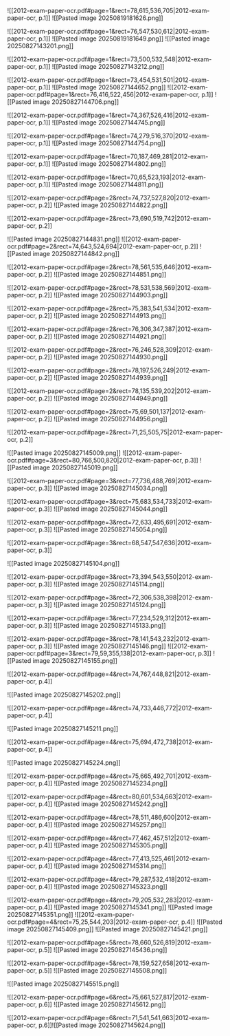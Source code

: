 ![[2012-exam-paper-ocr.pdf#page=1&rect=78,615,536,705|2012-exam-paper-ocr, p.1]]
![[Pasted image 20250819181626.png]]


![[2012-exam-paper-ocr.pdf#page=1&rect=76,547,530,612|2012-exam-paper-ocr, p.1]]
![[Pasted image 20250819181649.png]]
![[Pasted image 20250827143201.png]]


![[2012-exam-paper-ocr.pdf#page=1&rect=73,500,532,548|2012-exam-paper-ocr, p.1]]
![[Pasted image 20250827143212.png]]

![[2012-exam-paper-ocr.pdf#page=1&rect=73,454,531,501|2012-exam-paper-ocr, p.1]]
![[Pasted image 20250827144652.png]]
![[2012-exam-paper-ocr.pdf#page=1&rect=76,416,522,456|2012-exam-paper-ocr, p.1]]
![[Pasted image 20250827144706.png]]

![[2012-exam-paper-ocr.pdf#page=1&rect=74,367,526,416|2012-exam-paper-ocr, p.1]]
![[Pasted image 20250827144745.png]]

![[2012-exam-paper-ocr.pdf#page=1&rect=74,279,516,370|2012-exam-paper-ocr, p.1]]
![[Pasted image 20250827144754.png]]

![[2012-exam-paper-ocr.pdf#page=1&rect=70,187,469,281|2012-exam-paper-ocr, p.1]]
![[Pasted image 20250827144802.png]]

![[2012-exam-paper-ocr.pdf#page=1&rect=70,65,523,193|2012-exam-paper-ocr, p.1]]
![[Pasted image 20250827144811.png]]

![[2012-exam-paper-ocr.pdf#page=2&rect=74,737,527,820|2012-exam-paper-ocr, p.2]]
![[Pasted image 20250827144822.png]]


![[2012-exam-paper-ocr.pdf#page=2&rect=73,690,519,742|2012-exam-paper-ocr, p.2]]

![[Pasted image 20250827144831.png]]
![[2012-exam-paper-ocr.pdf#page=2&rect=74,643,524,694|2012-exam-paper-ocr, p.2]]
![[Pasted image 20250827144842.png]]

![[2012-exam-paper-ocr.pdf#page=2&rect=78,561,535,646|2012-exam-paper-ocr, p.2]]
![[Pasted image 20250827144851.png]]

![[2012-exam-paper-ocr.pdf#page=2&rect=78,531,538,569|2012-exam-paper-ocr, p.2]]
![[Pasted image 20250827144903.png]]

![[2012-exam-paper-ocr.pdf#page=2&rect=75,383,541,534|2012-exam-paper-ocr, p.2]]
![[Pasted image 20250827144913.png]]

![[2012-exam-paper-ocr.pdf#page=2&rect=76,306,347,387|2012-exam-paper-ocr, p.2]]
![[Pasted image 20250827144921.png]]

![[2012-exam-paper-ocr.pdf#page=2&rect=76,246,528,309|2012-exam-paper-ocr, p.2]]
![[Pasted image 20250827144930.png]]

![[2012-exam-paper-ocr.pdf#page=2&rect=78,197,526,249|2012-exam-paper-ocr, p.2]]
![[Pasted image 20250827144939.png]]

![[2012-exam-paper-ocr.pdf#page=2&rect=78,135,539,202|2012-exam-paper-ocr, p.2]]
![[Pasted image 20250827144949.png]]

![[2012-exam-paper-ocr.pdf#page=2&rect=75,69,501,137|2012-exam-paper-ocr, p.2]]
![[Pasted image 20250827144956.png]]

![[2012-exam-paper-ocr.pdf#page=2&rect=71,25,505,75|2012-exam-paper-ocr, p.2]]

![[Pasted image 20250827145009.png]]
![[2012-exam-paper-ocr.pdf#page=3&rect=80,766,500,820|2012-exam-paper-ocr, p.3]]
![[Pasted image 20250827145019.png]]

![[2012-exam-paper-ocr.pdf#page=3&rect=77,736,488,769|2012-exam-paper-ocr, p.3]]
![[Pasted image 20250827145034.png]]

![[2012-exam-paper-ocr.pdf#page=3&rect=75,683,534,733|2012-exam-paper-ocr, p.3]]
![[Pasted image 20250827145044.png]]

![[2012-exam-paper-ocr.pdf#page=3&rect=72,633,495,691|2012-exam-paper-ocr, p.3]]
![[Pasted image 20250827145054.png]]

![[2012-exam-paper-ocr.pdf#page=3&rect=68,547,547,636|2012-exam-paper-ocr, p.3]]

![[Pasted image 20250827145104.png]]

![[2012-exam-paper-ocr.pdf#page=3&rect=73,394,543,550|2012-exam-paper-ocr, p.3]]
![[Pasted image 20250827145114.png]]

![[2012-exam-paper-ocr.pdf#page=3&rect=72,306,538,398|2012-exam-paper-ocr, p.3]]
![[Pasted image 20250827145124.png]]

![[2012-exam-paper-ocr.pdf#page=3&rect=77,234,529,312|2012-exam-paper-ocr, p.3]]
![[Pasted image 20250827145133.png]]

![[2012-exam-paper-ocr.pdf#page=3&rect=78,141,543,232|2012-exam-paper-ocr, p.3]]
![[Pasted image 20250827145146.png]]
![[2012-exam-paper-ocr.pdf#page=3&rect=79,59,355,138|2012-exam-paper-ocr, p.3]]
![[Pasted image 20250827145155.png]]

![[2012-exam-paper-ocr.pdf#page=4&rect=74,767,448,821|2012-exam-paper-ocr, p.4]]

![[Pasted image 20250827145202.png]]

![[2012-exam-paper-ocr.pdf#page=4&rect=74,733,446,772|2012-exam-paper-ocr, p.4]]

![[Pasted image 20250827145211.png]]

![[2012-exam-paper-ocr.pdf#page=4&rect=75,694,472,738|2012-exam-paper-ocr, p.4]]

![[Pasted image 20250827145224.png]] 

![[2012-exam-paper-ocr.pdf#page=4&rect=75,665,492,701|2012-exam-paper-ocr, p.4]]
![[Pasted image 20250827145234.png]]

![[2012-exam-paper-ocr.pdf#page=4&rect=80,601,534,663|2012-exam-paper-ocr, p.4]]
![[Pasted image 20250827145242.png]]

![[2012-exam-paper-ocr.pdf#page=4&rect=78,511,486,600|2012-exam-paper-ocr, p.4]]
![[Pasted image 20250827145257.png]]

![[2012-exam-paper-ocr.pdf#page=4&rect=77,462,457,512|2012-exam-paper-ocr, p.4]]
![[Pasted image 20250827145305.png]]

![[2012-exam-paper-ocr.pdf#page=4&rect=77,413,525,461|2012-exam-paper-ocr, p.4]]
![[Pasted image 20250827145314.png]]


![[2012-exam-paper-ocr.pdf#page=4&rect=79,287,532,418|2012-exam-paper-ocr, p.4]]
![[Pasted image 20250827145323.png]]


![[2012-exam-paper-ocr.pdf#page=4&rect=79,205,532,283|2012-exam-paper-ocr, p.4]]
![[Pasted image 20250827145341.png]]
![[Pasted image 20250827145351.png]]
![[2012-exam-paper-ocr.pdf#page=4&rect=75,25,544,203|2012-exam-paper-ocr, p.4]]
![[Pasted image 20250827145409.png]]
![[Pasted image 20250827145421.png]] 


![[2012-exam-paper-ocr.pdf#page=5&rect=78,660,526,819|2012-exam-paper-ocr, p.5]]
![[Pasted image 20250827145436.png]]

![[2012-exam-paper-ocr.pdf#page=5&rect=78,159,527,658|2012-exam-paper-ocr, p.5]]
![[Pasted image 20250827145508.png]]

![[Pasted image 20250827145515.png]]

![[2012-exam-paper-ocr.pdf#page=6&rect=75,661,527,817|2012-exam-paper-ocr, p.6]]
![[Pasted image 20250827145612.png]]



![[2012-exam-paper-ocr.pdf#page=6&rect=71,541,541,663|2012-exam-paper-ocr, p.6]]![[Pasted image 20250827145624.png]]